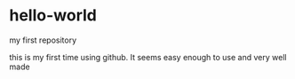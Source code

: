 # hello-world
my first repository 


this is my first time using github. It seems easy enough to use and very well made 
